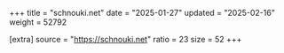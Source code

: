 +++
title = "schnouki.net"
date = "2025-01-27"
updated = "2025-02-16"
weight = 52792

[extra]
source = "https://schnouki.net"
ratio = 23
size = 52
+++
